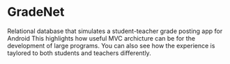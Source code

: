 # GradeNet
Relational database that simulates a student-teacher grade posting app for Android
This highlights how useful MVC archicture can be for the development of large programs.
You can also see how the experience is taylored to both students and teachers differently.
